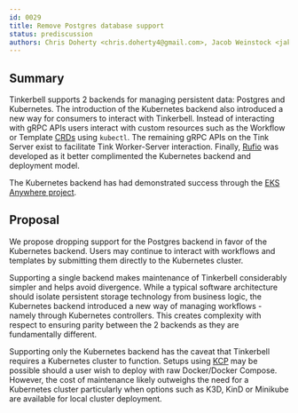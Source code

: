 ```yaml
---
id: 0029
title: Remove Postgres database support
status: prediscussion
authors: Chris Doherty <chris.doherty4@gmail.com>, Jacob Weinstock <jakobweinstock@gmail.com>
---
```


## Summary

Tinkerbell supports 2 backends for managing persistent data: Postgres and Kubernetes. The introduction of the Kubernetes backend also introduced a new way for consumers to interact with Tinkerbell. Instead of interacting with gRPC APIs users interact with custom resources such as the Workflow or Template [CRDs](https://kubernetes.io/docs/concepts/extend-kubernetes/api-extension/custom-resources/) using `kubectl`. The remaining gRPC APIs on the Tink Server exist to facilitate Tink Worker-Server interaction. Finally, [Rufio](https://github.com/tinkerbell/rufio) was developed as it better complimented the Kubernetes backend and deployment model.

The Kubernetes backend has had demonstrated success through the [EKS Anywhere project](https://github.com/aws/eks-anywhere).

## Proposal

We propose dropping support for the Postgres backend in favor of the Kubernetes backend. Users may continue to interact with workflows and templates by submitting them directly to the Kubernetes cluster.

Supporting a single backend makes maintenance of Tinkerbell considerably simpler and helps avoid divergence. While a typical software architecture should isolate persistent storage technology from business logic, the Kubernetes backend introduced a new way of managing workflows - namely through Kubernetes controllers. This creates complexity with respect to ensuring parity between the 2 backends as they are fundamentally different.

Supporting only the Kubernetes backend has the caveat that Tinkerbell requires a Kubernetes cluster to function. Setups using [KCP](https://github.com/kcp-dev/kcp) may be possible should a user wish to deploy with raw Docker/Docker Compose. However, the cost of maintenance likely outweighs the need for a Kubernetes cluster particularly when options such as K3D, KinD or Minikube are available for local cluster deployment.